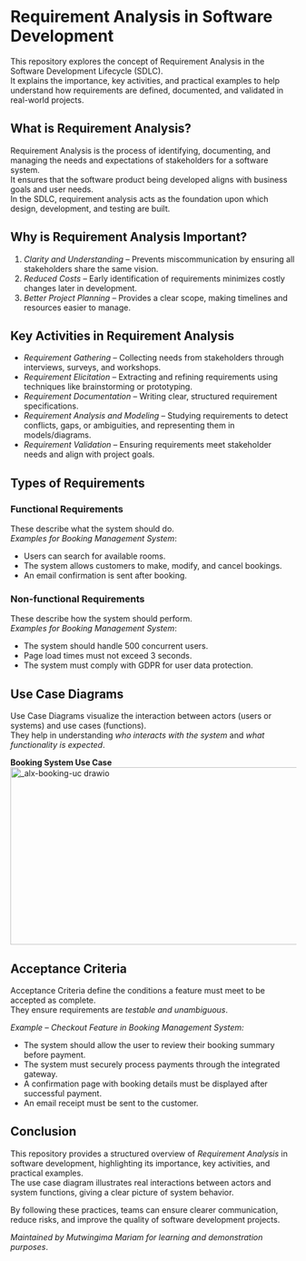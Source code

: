
# **Requirement Analysis in Software Development**

This repository explores the concept of Requirement Analysis in the Software Development Lifecycle (SDLC).  
It explains the importance, key activities, and practical examples to help understand how requirements are defined, documented, and validated in real-world projects.


## **What is Requirement Analysis?**

Requirement Analysis is the process of identifying, documenting, and managing the needs and expectations of stakeholders for a software system.  
It ensures that the software product being developed aligns with business goals and user needs.  
In the SDLC, requirement analysis acts as the foundation upon which design, development, and testing are built.

## **Why is Requirement Analysis Important?**

1. *Clarity and Understanding* – Prevents miscommunication by ensuring all stakeholders share the same vision.  
2. *Reduced Costs* – Early identification of requirements minimizes costly changes later in development.  
3. *Better Project Planning* – Provides a clear scope, making timelines and resources easier to manage.

## **Key Activities in Requirement Analysis**
- *Requirement Gathering* – Collecting needs from stakeholders through interviews, surveys, and workshops.  
- *Requirement Elicitation* – Extracting and refining requirements using techniques like brainstorming or prototyping.  
- *Requirement Documentation* – Writing clear, structured requirement specifications.  
- *Requirement Analysis and Modeling* – Studying requirements to detect conflicts, gaps, or ambiguities, and representing them in models/diagrams.  
- *Requirement Validation* – Ensuring requirements meet stakeholder needs and align with project goals.

## **Types of Requirements**

### Functional Requirements
These describe what the system should do.  
*Examples for Booking Management System*:
- Users can search for available rooms.  
- The system allows customers to make, modify, and cancel bookings.  
- An email confirmation is sent after booking.  

### Non-functional Requirements
These describe how the system should perform.  
*Examples for Booking Management System*:
- The system should handle 500 concurrent users.  
- Page load times must not exceed 3 seconds.
- The system must comply with GDPR for user data protection.

## **Use Case Diagrams**

Use Case Diagrams visualize the interaction between actors (users or systems) and use cases (functions).  
They help in understanding *who interacts with the system* and *what functionality is expected*.  

**Booking System Use Case** 
<img width="640" height="312" alt="_alx-booking-uc drawio" src="https://github.com/user-attachments/assets/5999d432-8d40-42fe-b262-74012840c384" />


## **Acceptance Criteria**

Acceptance Criteria define the conditions a feature must meet to be accepted as complete.  
They ensure requirements are *testable and unambiguous*.  

*Example – Checkout Feature in Booking Management System:*  
- The system should allow the user to review their booking summary before payment.  
- The system must securely process payments through the integrated gateway.  
- A confirmation page with booking details must be displayed after successful payment.
- An email receipt must be sent to the customer.


## **Conclusion**

This repository provides a structured overview of *Requirement Analysis* in software development, highlighting its importance, key activities, and practical examples.  
The use case diagram illustrates real interactions between actors and system functions, giving a clear picture of system behavior.  

By following these practices, teams can ensure clearer communication, reduce risks, and improve the quality of software development projects.


*Maintained by Mutwingima Mariam for learning and demonstration purposes*.

